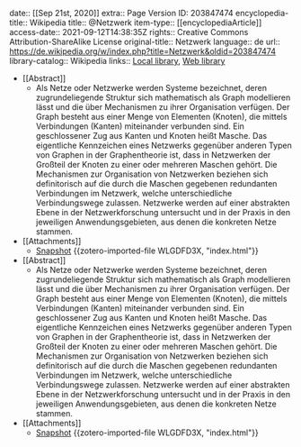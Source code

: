 date:: [[Sep 21st, 2020]]
extra:: Page Version ID: 203847474
encyclopedia-title:: Wikipedia
title:: @Netzwerk
item-type:: [[encyclopediaArticle]]
access-date:: 2021-09-12T14:38:35Z
rights:: Creative Commons Attribution-ShareAlike License
original-title:: Netzwerk
language:: de
url:: https://de.wikipedia.org/w/index.php?title=Netzwerk&oldid=203847474
library-catalog:: Wikipedia
links:: [Local library](zotero://select/library/items/MTBGDRMK), [Web library](https://www.zotero.org/users/7413965/items/MTBGDRMK)

- [[Abstract]]
	- Als Netze oder Netzwerke werden Systeme bezeichnet, deren zugrundeliegende Struktur sich mathematisch als Graph modellieren lässt und die über Mechanismen zu ihrer Organisation verfügen. Der Graph besteht aus einer Menge von Elementen (Knoten), die mittels Verbindungen (Kanten) miteinander verbunden sind. Ein geschlossener Zug aus Kanten und Knoten heißt Masche.
	  Das eigentliche Kennzeichen eines Netzwerks gegenüber anderen Typen von Graphen in der Graphentheorie ist, dass in Netzwerken der Großteil der Knoten zu einer oder mehreren Maschen gehört. Die Mechanismen zur Organisation von Netzwerken beziehen sich definitorisch auf die durch die Maschen gegebenen redundanten Verbindungen im Netzwerk, welche unterschiedliche Verbindungswege zulassen.
	  Netzwerke werden auf einer abstrakten Ebene in der Netzwerkforschung untersucht und in der Praxis in den jeweiligen Anwendungsgebieten, aus denen die konkreten Netze stammen.
- [[Attachments]]
	- [Snapshot](https://de.wikipedia.org/w/index.php?title=Netzwerk&oldid=203847474) {{zotero-imported-file WLGDFD3X, "index.html"}}
- [[Abstract]]
	- Als Netze oder Netzwerke werden Systeme bezeichnet, deren zugrundeliegende Struktur sich mathematisch als Graph modellieren lässt und die über Mechanismen zu ihrer Organisation verfügen. Der Graph besteht aus einer Menge von Elementen (Knoten), die mittels Verbindungen (Kanten) miteinander verbunden sind. Ein geschlossener Zug aus Kanten und Knoten heißt Masche.
	  Das eigentliche Kennzeichen eines Netzwerks gegenüber anderen Typen von Graphen in der Graphentheorie ist, dass in Netzwerken der Großteil der Knoten zu einer oder mehreren Maschen gehört. Die Mechanismen zur Organisation von Netzwerken beziehen sich definitorisch auf die durch die Maschen gegebenen redundanten Verbindungen im Netzwerk, welche unterschiedliche Verbindungswege zulassen.
	  Netzwerke werden auf einer abstrakten Ebene in der Netzwerkforschung untersucht und in der Praxis in den jeweiligen Anwendungsgebieten, aus denen die konkreten Netze stammen.
- [[Attachments]]
	- [Snapshot](https://de.wikipedia.org/w/index.php?title=Netzwerk&oldid=203847474) {{zotero-imported-file WLGDFD3X, "index.html"}}